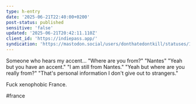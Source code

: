 ```yaml
---
type: h-entry
date: '2025-06-21T22:40:00+0200'
post-status: published
sensitive: 'false'
updated: '2025-06-21T20:42:11.110Z'
client_id: 'https://indiepass.app/'
syndication: 'https://mastodon.social/users/donthatedontkill/statuses/114723292468345663'
---
```

Someone who hears my accent...
"Where are you from?"
"Nantes"
"Yeah but you have an accent."
"I am still from Nantes."
"Yeah but where are you really from?"
"That's personal information I don't give out to strangers."

Fuck xenophobic France.

#france
